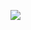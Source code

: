![](https://readme-typing-svg.demolab.com?font=JetBrains+Mono&duration=2000&pause=500&color=FFFFFF&width=435&separator=%3C&lines=me_ptr+%3D+%26fxiq;%3Cfxiq.dev+%3D+true;%3Cfxiq.langs+%3D+C+%7C+CPP+%7C+JS+%7C+KT;%3Cfxiq.age+%3D+(int)(nullptr);)
